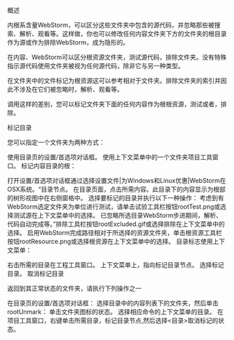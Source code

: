概述

内根系含量WebStorm，可以区分这些文件夹中包含的源代码，并忽略那些被搜索、解析、观看等。这样做，你也可以修改任何内容文件夹下方的文件夹的根目录作为源或作为排除WebStorm，成为隐形的。

在内容、WebStorm可以区分根资源文件夹，测试源代码，排除文件夹。没有特殊指示源代码使用文件夹被视为任何源代码，除非它与另一种类型。

在文件夹中的文件标记为根资源这可以参考相对于文件夹。排除文件夹的索引并因此不涉及在它们被忽略时，解析、观看等。

调用这样的差别，您可以标记文件夹下面的任何内容作为根根资源，测试或者，排除。

标记目录

您可以指定一个文件夹为两种方式：

使用目录页的设置/首选项对话框。
使用上下文菜单中的一个文件夹项目工具窗口。
标记内容目录的根：

打开设置/首选项对话框通过选择设置文件|为Windows和Linux优惠|WebStorm在OSX系统。“目录节点。
在目录页面，点击所需内容。此目录下的内容显示为根部的树形视图中在右侧窗格中。
选择要标记的目录并执行以下一种操作：
考虑到有WebStorm选定文件夹为单位进行测试，请单击试验工具栏按钮rootTest.png或选择测试源在上下文菜单中的选择。
已忽略所选目录WebStorm步进期间，解析、代码自动完成等。”排除工具栏按钮rootExcluded.gif或选择排除在上下文菜单中的选择。
启用WebStorm完成路径相对于所选择的资源文件夹，单击根资源工具栏按钮rootResource.png或选择根资源在上下文菜单中的选择。
目录标志使用上下文菜单：

右击所需的目录在工程工具窗口。
上下文菜单上，指向标记目录节点。
选择<Status>标记目录。
取消标记目录

返回到其正常状态的文件夹，请执行下列操作之一

在目录页的设置/首选项对话框：
选择目录中的内容列表下的文件夹，然后单击rootUnmark：
单击文件夹图标的状态。
选择相应命令的上下文菜单的目录。
在项目工具窗口，右键单击所需目录，标记目录节点,然后选择<目录>取消标记的状态。
